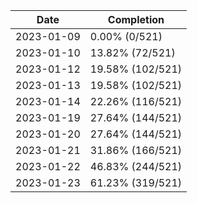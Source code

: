 | Date       | Completion       |
| ---------- | ---------------- |
| 2023-01-09 | 0.00% (0/521)    |
| 2023-01-10 | 13.82% (72/521)  |
| 2023-01-12 | 19.58% (102/521) |
| 2023-01-13 | 19.58% (102/521) |
| 2023-01-14 | 22.26% (116/521) |
| 2023-01-19 | 27.64% (144/521) |
| 2023-01-20 | 27.64% (144/521) |
| 2023-01-21 | 31.86% (166/521) |
| 2023-01-22 | 46.83% (244/521) |
| 2023-01-23 | 61.23% (319/521) |

<!-- Last result: | 2023-01-23 | 61.23% (319/521) | -->
